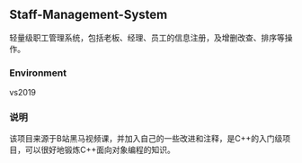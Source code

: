 ##  Staff-Management-System
轻量级职工管理系统，包括老板、经理、员工的信息注册，及增删改查、排序等操作。

### Environment 
vs2019

### 说明
该项目来源于B站黑马视频课，并加入自己的一些改进和注释，是C++的入门级项目，可以很好地锻炼C++面向对象编程的知识。
